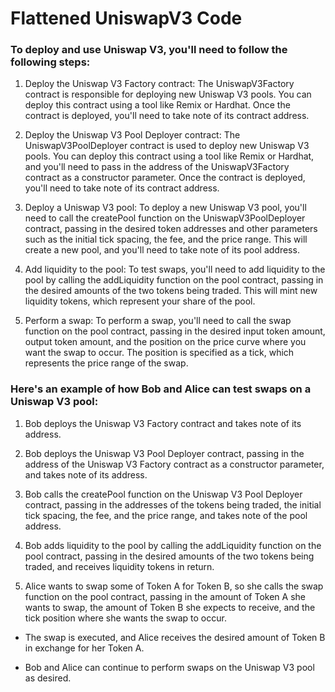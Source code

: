 # Flattened UniswapV3 Code

### To deploy and use Uniswap V3, you'll need to follow the following steps:

1) Deploy the Uniswap V3 Factory contract: The UniswapV3Factory contract is responsible for deploying new Uniswap V3 pools. You can deploy this contract using a tool like Remix or Hardhat. Once the contract is deployed, you'll need to take note of its contract address.

2) Deploy the Uniswap V3 Pool Deployer contract: The UniswapV3PoolDeployer contract is used to deploy new Uniswap V3 pools. You can deploy this contract using a tool like Remix or Hardhat, and you'll need to pass in the address of the UniswapV3Factory contract as a constructor parameter. Once the contract is deployed, you'll need to take note of its contract address.

3) Deploy a Uniswap V3 pool: To deploy a new Uniswap V3 pool, you'll need to call the createPool function on the UniswapV3PoolDeployer contract, passing in the desired token addresses and other parameters such as the initial tick spacing, the fee, and the price range. This will create a new pool, and you'll need to take note of its pool address.

4) Add liquidity to the pool: To test swaps, you'll need to add liquidity to the pool by calling the addLiquidity function on the pool contract, passing in the desired amounts of the two tokens being traded. This will mint new liquidity tokens, which represent your share of the pool.

5) Perform a swap: To perform a swap, you'll need to call the swap function on the pool contract, passing in the desired input token amount, output token amount, and the position on the price curve where you want the swap to occur. The position is specified as a tick, which represents the price range of the swap.

### Here's an example of how Bob and Alice can test swaps on a Uniswap V3 pool:

1) Bob deploys the Uniswap V3 Factory contract and takes note of its address.

2) Bob deploys the Uniswap V3 Pool Deployer contract, passing in the address of the Uniswap V3 Factory contract as a constructor parameter, and takes note of its address.

3) Bob calls the createPool function on the Uniswap V3 Pool Deployer contract, passing in the addresses of the tokens being traded, the initial tick spacing, the fee, and the price range, and takes note of the pool address.

4) Bob adds liquidity to the pool by calling the addLiquidity function on the pool contract, passing in the desired amounts of the two tokens being traded, and receives liquidity tokens in return.

5) Alice wants to swap some of Token A for Token B, so she calls the swap function on the pool contract, passing in the amount of Token A she wants to swap, the amount of Token B she expects to receive, and the tick position where she wants the swap to occur.

- The swap is executed, and Alice receives the desired amount of Token B in exchange for her Token A.

- Bob and Alice can continue to perform swaps on the Uniswap V3 pool as desired.
